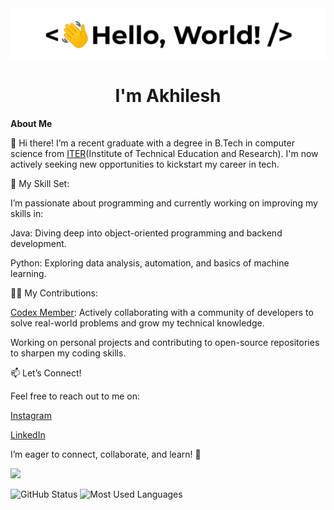 <div><img src="https://github.com/AkhileshMattam/AkhileshMattam/blob/main/assets/hello.gif"/></div>
<h1 align="center">I'm Akhilesh</h1>

<b>About Me</b>

👋 Hi there!  I’m a recent graduate with a degree in B.Tech in computer science from [ITER](https://www.soa.ac.in/iter)(Institute of Technical Education and Research). I'm now actively seeking new opportunities to kickstart my career in tech.


🌱 My Skill Set:

I’m passionate about programming and currently working on improving my skills in:

Java: Diving deep into object-oriented programming and backend development.

Python: Exploring data analysis, automation, and basics of machine learning.


👨‍💻 My Contributions:

[Codex Member](https://github.com/codex-iter): Actively collaborating with a community of developers to solve real-world problems and grow my technical knowledge.

Working on personal projects and contributing to open-source repositories to sharpen my coding skills.


📫 Let’s Connect!

Feel free to reach out to me on:

[Instagram](https://www.instagram.com/i_am.akhilesh/)

[LinkedIn](https://www.linkedin.com/in/akhilesh-mattam-2247851b3/)

I’m eager to connect, collaborate, and learn! 🚀


![](https://komarev.com/ghpvc/?username=AkhileshMattam&color=blue)

<img src="https://github-readme-stats.vercel.app/api?username=AkhileshMattam&count_private=true&show_icons=true&theme=radical" alt="GitHub Status"/>
<img src = "https://github-readme-stats.vercel.app/api/top-langs/?username=AkhileshMattam&show_icons=true&layout=compact&theme=radical" alt="Most Used Languages">
